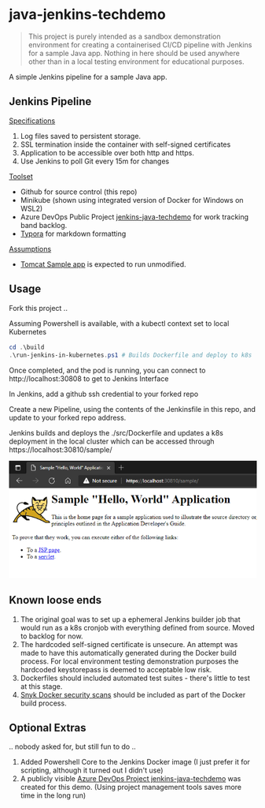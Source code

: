 # java-jenkins-techdemo
> This project is purely intended as a sandbox demonstration environment for creating a containerised CI/CD pipeline with Jenkins for a sample Java app. Nothing in here should be used anywhere other than in a local testing environment for educational purposes.

A simple Jenkins pipeline for a sample Java app.



## Jenkins Pipeline

<u>Specifications</u>

1. Log  files saved to persistent storage.
2. SSL termination inside the container with self-signed certificates
3. Application to be accessible over both http and https.
4. Use Jenkins to poll Git every 15m for changes

<u>Toolset</u>

- Github for source control (this repo)
- Minikube (shown using integrated version of Docker for Windows on WSL2)
- Azure DevOps Public Project [jenkins-java-techdemo](https://dev.azure.com/cronjevh-techdemo/jenkins-java-techdemo) for work tracking band backlog.
- [Typora](https://typora.io/) for markdown formatting

<u>Assumptions</u>

- [Tomcat Sample app](https://tomcat.apache.org/tomcat-8.5-doc/appdev/sample/) is expected to run unmodified. 

## Usage

Fork this project .. 

Assuming Powershell is available, with a kubectl context set to local Kubernetes

```powershell
cd .\build
.\run-jenkins-in-kubernetes.ps1 # Builds Dockerfile and deploy to k8s
```

Once completed, and the pod is running, you can connect to http://localhost:30808 to get to Jenkins Interface

In Jenkins, add a github ssh credential to your forked repo

Create a new Pipeline, using the contents of the Jenkinsfile in this repo, and update to your forked repo address.

Jenkins builds and deploys the ./src/Dockerfile and updates a k8s deployment in the local cluster which can be accessed through https://localhost:30810/sample/

![image-20210901131904263](./doc/images/README/image-20210901131904263.png)

## Known loose ends

1. The original goal was to set up a ephemeral Jenkins builder job that would run as a k8s cronjob with everything defined from source. Moved to backlog for now.
2. The hardcoded self-signed certificate is unsecure. An attempt was made to have this automatically generated during the Docker build process. For local environment testing demonstration purposes the hardcoded keystorepass is deemed to acceptable low risk.
3. Dockerfiles should included automated test suites - there's little to test at this stage.
4. [Snyk Docker security scans](https://dev.azure.com/cronjevh-techdemo/jenkins-java-techdemo/_workitems/edit/18) should be included as part of the Docker build process.

## Optional Extras

.. nobody asked for, but still fun to do ..

1. Added Powershell Core to the Jenkins Docker image (I just prefer it for scripting, although it turned out I didn't use)
2. A publicly visible [Azure DevOps Project jenkins-java-techdemo](https://dev.azure.com/cronjevh-techdemo/jenkins-java-techdemo) was created for this demo. (Using project management tools saves more time in the long run)

